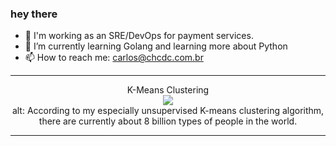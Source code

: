 ### hey there 

- :telescope: I'm working as an SRE/DevOps for payment services.
- :seedling: I’m currently learning Golang and learning more about Python
- :mailbox: How to reach me: carlos@chcdc.com.br

---


<!-- xkcd -->
<p align="center">K-Means Clustering</br><img src="https://imgs.xkcd.com/comics/k_means_clustering.png"></br>alt: According to my especially unsupervised K-means clustering algorithm, there are currently about 8 billion types of people in the world.</br></p></table></p> 


<!-- xkcd -->
---
